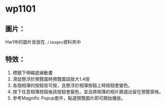 # wp1101
## 圖片：
Hw1中的圖片皆放在`./images`資料夾中  


## 特效：
1. 標題下伸縮底線動畫
2. 滑鼠懸浮於預覽圖時預覽圖話放大1.4倍
3. 各個相簿的按鈕皆可按，且懸浮於相簿按鈕上時按鈕會變色。
4. 按下任意相簿按鈕後該按鈕會變色，並且將相簿的相片篩選出留在預覽窗格。
5. 參考Magnific Popup套件，點選預覽圖片即可開始播放。